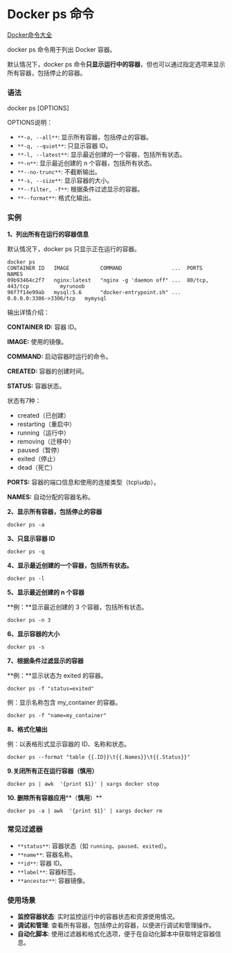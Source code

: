 # Docker ps 命令

[Docker命令大全](./docker-command-manual.md)

docker ps 命令用于列出 Docker 容器。

默认情况下，docker ps 命令**只显示运行中的容器**，但也可以通过指定选项来显示所有容器，包括停止的容器。

### 语法
docker ps [OPTIONS]

OPTIONS说明：

+ `**-a, --all**`: 显示所有容器，包括停止的容器。
+ `**-q, --quiet**`: 只显示容器 ID。
+ `**-l, --latest**`: 显示最近创建的一个容器，包括所有状态。
+ `**-n**`: 显示最近创建的 n 个容器，包括所有状态。
+ `**--no-trunc**`: 不截断输出。
+ `**-s, --size**`: 显示容器的大小。
+ `**--filter, -f**`: 根据条件过滤显示的容器。
+ `**--format**`: 格式化输出。

### 实例
**1、列出所有在运行的容器信息**

默认情况下，docker ps 只显示正在运行的容器。

```shell
docker ps
CONTAINER ID   IMAGE          COMMAND                ...  PORTS                    NAMES
09b93464c2f7   nginx:latest   "nginx -g 'daemon off" ...  80/tcp, 443/tcp          myrunoob
96f7f14e99ab   mysql:5.6      "docker-entrypoint.sh" ...  0.0.0.0:3306->3306/tcp   mymysql
```

输出详情介绍：

**CONTAINER ID:** 容器 ID。

**IMAGE:** 使用的镜像。

**COMMAND:** 启动容器时运行的命令。

**CREATED:** 容器的创建时间。

**STATUS:** 容器状态。

状态有7种：

+ created（已创建）
+ restarting（重启中）
+ running（运行中）
+ removing（迁移中）
+ paused（暂停）
+ exited（停止）
+ dead（死亡）

**PORTS:** 容器的端口信息和使用的连接类型（tcp\udp）。

**NAMES:** 自动分配的容器名称。

**2、显示所有容器，包括停止的容器**

```shell
docker ps -a
```

**3、只显示容器 ID**

```shell
docker ps -q
```

**4、显示最近创建的一个容器，包括所有状态。**

```shell
docker ps -l
```

**5、显示最近创建的 n 个容器**

**例：**显示最近创建的 3 个容器，包括所有状态。

```shell
docker ps -n 3
```

**6、显示容器的大小**

```shell
docker ps -s
```

**7、根据条件过滤显示的容器**

**例：**显示状态为 exited 的容器。

```shell
docker ps -f "status=exited"
```

例：显示名称包含 my_container 的容器。

```shell
docker ps -f "name=my_container"
```

**8、格式化输出**

例：以表格形式显示容器的 ID、名称和状态。

```shell
docker ps --format "table {{.ID}}\t{{.Names}}\t{{.Status}}"
```

**9.关闭所有正在运行容器（****慎用****）**

```shell
docker ps | awk  '{print $1}' | xargs docker stop
```

**10. 删除所有容器应用****（****慎用****）**

```shell
docker ps -a | awk  '{print $1}' | xargs docker rm
```

### 常见过滤器
+ `**status**`: 容器状态（如 `running`、`paused`、`exited`）。
+ `**name**`: 容器名称。
+ `**id**`: 容器 ID。
+ `**label**`: 容器标签。
+ `**ancestor**`: 容器镜像。

### 使用场景
+ **监控容器状态**: 实时监控运行中的容器状态和资源使用情况。
+ **调试和管理**: 查看所有容器，包括停止的容器，以便进行调试和管理操作。
+ **自动化脚本**: 使用过滤器和格式化选项，便于在自动化脚本中获取特定容器信息。
